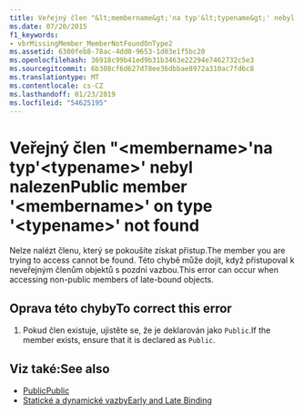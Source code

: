 ```yaml
---
title: Veřejný člen "&lt;membername&gt;'na typ'&lt;typename&gt;' nebyl nalezen
ms.date: 07/20/2015
f1_keywords:
- vbrMissingMember_MemberNotFoundOnType2
ms.assetid: 6300feb8-78ac-4dd0-9653-1d03e1f5bc20
ms.openlocfilehash: 36918c99b41ed9b31b3463e22294e7462732c5e3
ms.sourcegitcommit: 6b308cf6d627d78ee36dbbae8972a310ac7fd6c8
ms.translationtype: MT
ms.contentlocale: cs-CZ
ms.lasthandoff: 01/23/2019
ms.locfileid: "54625195"
---
```

# <a name="public-member-ltmembernamegt-on-type-lttypenamegt-not-found"></a><span data-ttu-id="fd90a-102">Veřejný člen "&lt;membername&gt;'na typ'&lt;typename&gt;' nebyl nalezen</span><span class="sxs-lookup"><span data-stu-id="fd90a-102">Public member '&lt;membername&gt;' on type '&lt;typename&gt;' not found</span></span>
<span data-ttu-id="fd90a-103">Nelze nalézt členu, který se pokoušíte získat přístup.</span><span class="sxs-lookup"><span data-stu-id="fd90a-103">The member you are trying to access cannot be found.</span></span> <span data-ttu-id="fd90a-104">Této chybě může dojít, když přistupoval k neveřejným členům objektů s pozdní vazbou.</span><span class="sxs-lookup"><span data-stu-id="fd90a-104">This error can occur when accessing non-public members of late-bound objects.</span></span>  
  
## <a name="to-correct-this-error"></a><span data-ttu-id="fd90a-105">Oprava této chyby</span><span class="sxs-lookup"><span data-stu-id="fd90a-105">To correct this error</span></span>  
  
1.  <span data-ttu-id="fd90a-106">Pokud člen existuje, ujistěte se, že je deklarován jako `Public`.</span><span class="sxs-lookup"><span data-stu-id="fd90a-106">If the member exists, ensure that it is declared as `Public`.</span></span>  
  
## <a name="see-also"></a><span data-ttu-id="fd90a-107">Viz také:</span><span class="sxs-lookup"><span data-stu-id="fd90a-107">See also</span></span>
- [<span data-ttu-id="fd90a-108">Public</span><span class="sxs-lookup"><span data-stu-id="fd90a-108">Public</span></span>](../../visual-basic/language-reference/modifiers/public.md)
- [<span data-ttu-id="fd90a-109">Statické a dynamické vazby</span><span class="sxs-lookup"><span data-stu-id="fd90a-109">Early and Late Binding</span></span>](../../visual-basic/programming-guide/language-features/early-late-binding/index.md)
